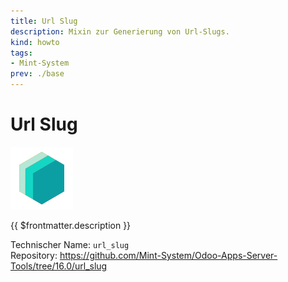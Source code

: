 ```yaml
---
title: Url Slug
description: Mixin zur Generierung von Url-Slugs.
kind: howto
tags:
- Mint-System
prev: ./base
---
```

# Url Slug
![icon_oms_box](attachments/icons_odoo_mint_system.png)

{{ $frontmatter.description }}

Technischer Name: `url_slug`\
Repository: <https://github.com/Mint-System/Odoo-Apps-Server-Tools/tree/16.0/url_slug>
